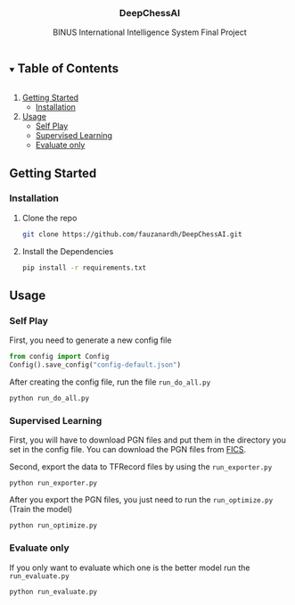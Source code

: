 <!-- PROJECT LOGO -->
<br />
<p align="center">
<h3 align="center">DeepChessAI</h3>

  <p align="center">
    BINUS International Intelligence System Final Project
  </p>
</p>



<!-- TABLE OF CONTENTS -->
<details open="open">
  <summary><h2 style="display: inline-block">Table of Contents</h2></summary>
  <ol>
    <li>
      <a href="#getting-started">Getting Started</a>
      <ul>
        <li><a href="#installation">Installation</a></li>
      </ul>
    </li>
   <li>
      <a href="#usage">Usage</a>
      <ul>
        <li><a href="#self-play">Self Play</a></li>
         <li><a href="#supervised-learning">Supervised Learning</a></li>
         <li><a href="#evaluate-only">Evaluate only</a></li>
      </ul>
    </li>
  </ol>
</details>

<!-- GETTING STARTED -->
## Getting Started

### Installation

1. Clone the repo
   ```sh
   git clone https://github.com/fauzanardh/DeepChessAI.git
   ```
2. Install the Dependencies
   ```sh
   pip install -r requirements.txt
   ```



<!-- USAGE EXAMPLES -->
## Usage
### Self Play
First, you need to generate a new config file
```python
from config import Config
Config().save_config("config-default.json")
```
After creating the config file, run the file `run_do_all.py`
```shell
python run_do_all.py
```

### Supervised Learning
First, you will have to download PGN files and put them in the directory you set in the config file.
You can download the PGN files from [FICS](http://ficsgames.org/download.html).

Second, export the data to TFRecord files by using the `run_exporter.py`
```shell
python run_exporter.py
```

After you export the PGN files, you just need to run the `run_optimize.py` (Train the model)
```shell
python run_optimize.py
```

### Evaluate only
If you only want to evaluate which one is the better model run the `run_evaluate.py`
```shell
python run_evaluate.py
```